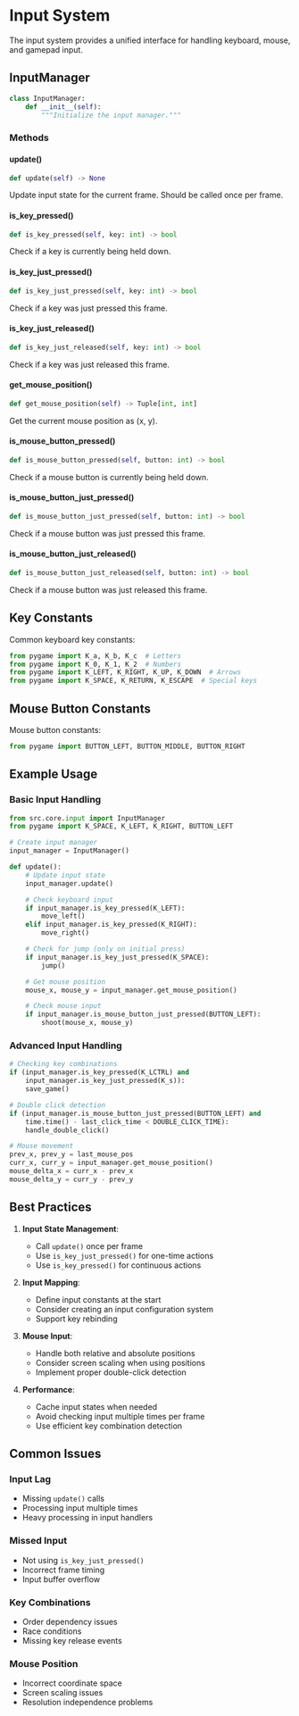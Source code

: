 # Input System

The input system provides a unified interface for handling keyboard, mouse, and gamepad input.

## InputManager

```python
class InputManager:
    def __init__(self):
        """Initialize the input manager."""
```

### Methods

#### update()
```python
def update(self) -> None
```
Update input state for the current frame. Should be called once per frame.

#### is_key_pressed()
```python
def is_key_pressed(self, key: int) -> bool
```
Check if a key is currently being held down.

#### is_key_just_pressed()
```python
def is_key_just_pressed(self, key: int) -> bool
```
Check if a key was just pressed this frame.

#### is_key_just_released()
```python
def is_key_just_released(self, key: int) -> bool
```
Check if a key was just released this frame.

#### get_mouse_position()
```python
def get_mouse_position(self) -> Tuple[int, int]
```
Get the current mouse position as (x, y).

#### is_mouse_button_pressed()
```python
def is_mouse_button_pressed(self, button: int) -> bool
```
Check if a mouse button is currently being held down.

#### is_mouse_button_just_pressed()
```python
def is_mouse_button_just_pressed(self, button: int) -> bool
```
Check if a mouse button was just pressed this frame.

#### is_mouse_button_just_released()
```python
def is_mouse_button_just_released(self, button: int) -> bool
```
Check if a mouse button was just released this frame.

## Key Constants

Common keyboard key constants:

```python
from pygame import K_a, K_b, K_c  # Letters
from pygame import K_0, K_1, K_2  # Numbers
from pygame import K_LEFT, K_RIGHT, K_UP, K_DOWN  # Arrows
from pygame import K_SPACE, K_RETURN, K_ESCAPE  # Special keys
```

## Mouse Button Constants

Mouse button constants:

```python
from pygame import BUTTON_LEFT, BUTTON_MIDDLE, BUTTON_RIGHT
```

## Example Usage

### Basic Input Handling
```python
from src.core.input import InputManager
from pygame import K_SPACE, K_LEFT, K_RIGHT, BUTTON_LEFT

# Create input manager
input_manager = InputManager()

def update():
    # Update input state
    input_manager.update()

    # Check keyboard input
    if input_manager.is_key_pressed(K_LEFT):
        move_left()
    elif input_manager.is_key_pressed(K_RIGHT):
        move_right()

    # Check for jump (only on initial press)
    if input_manager.is_key_just_pressed(K_SPACE):
        jump()

    # Get mouse position
    mouse_x, mouse_y = input_manager.get_mouse_position()

    # Check mouse input
    if input_manager.is_mouse_button_just_pressed(BUTTON_LEFT):
        shoot(mouse_x, mouse_y)
```

### Advanced Input Handling
```python
# Checking key combinations
if (input_manager.is_key_pressed(K_LCTRL) and
    input_manager.is_key_just_pressed(K_s)):
    save_game()

# Double click detection
if (input_manager.is_mouse_button_just_pressed(BUTTON_LEFT) and
    time.time() - last_click_time < DOUBLE_CLICK_TIME):
    handle_double_click()

# Mouse movement
prev_x, prev_y = last_mouse_pos
curr_x, curr_y = input_manager.get_mouse_position()
mouse_delta_x = curr_x - prev_x
mouse_delta_y = curr_y - prev_y
```

## Best Practices

1. **Input State Management**:
   - Call `update()` once per frame
   - Use `is_key_just_pressed()` for one-time actions
   - Use `is_key_pressed()` for continuous actions

2. **Input Mapping**:
   - Define input constants at the start
   - Consider creating an input configuration system
   - Support key rebinding

3. **Mouse Input**:
   - Handle both relative and absolute positions
   - Consider screen scaling when using positions
   - Implement proper double-click detection

4. **Performance**:
   - Cache input states when needed
   - Avoid checking input multiple times per frame
   - Use efficient key combination detection

## Common Issues

### Input Lag
- Missing `update()` calls
- Processing input multiple times
- Heavy processing in input handlers

### Missed Input
- Not using `is_key_just_pressed()`
- Incorrect frame timing
- Input buffer overflow

### Key Combinations
- Order dependency issues
- Race conditions
- Missing key release events

### Mouse Position
- Incorrect coordinate space
- Screen scaling issues
- Resolution independence problems

